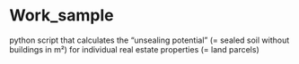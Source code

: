 # Work_sample
python script that calculates the “unsealing potential” (= sealed soil without buildings in m²) for individual real estate properties (= land parcels)
